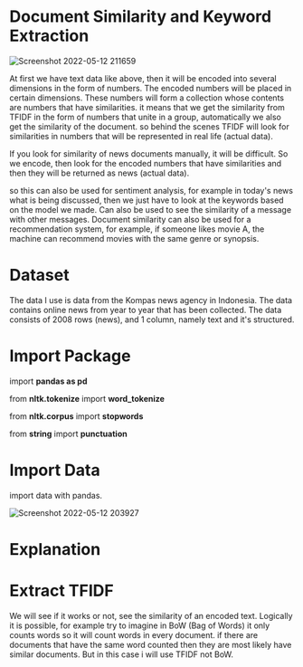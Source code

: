 # Document Similarity and Keyword Extraction

![Screenshot 2022-05-12 211659](https://user-images.githubusercontent.com/86812576/168096561-c048a189-2377-4b03-81b8-640fceab02d7.png)


At first we have text data like above, then it will be encoded into several dimensions in the form of numbers. The encoded numbers will be placed in certain dimensions.
These numbers will form a collection whose contents are numbers that have similarities. it means that we get the similarity from TFIDF in the form of numbers that unite in a group, automatically we also get the similarity of the document. so behind the scenes TFIDF will look for similarities in numbers that will be represented in real life (actual data). 

If you look for similarity of news documents manually, it will be difficult. So we encode, then look for the encoded numbers that have similarities and then they will be returned as news (actual data).

so this can also be used for sentiment analysis, for example in today's news what is being discussed, then we just have to look at the keywords based on the model we made. Can also be used to see the similarity of a message with other messages. Document similarity can also be used for a recommendation system, for example, if someone likes movie A, the machine can recommend movies with the same genre or synopsis.


# Dataset

The data I use is data from the Kompas news agency in Indonesia. The data contains online news from year to year that has been collected. The data consists of 2008 rows (news), and 1 column, namely text and it's structured.

# Import Package

import **pandas as pd**

from **nltk.tokenize** import **word_tokenize**

from **nltk.corpus** import **stopwords**

from **string** import **punctuation**

# Import Data

import data with pandas. 

![Screenshot 2022-05-12 203927](https://user-images.githubusercontent.com/86812576/168088413-eb49ccf0-bf25-40eb-848c-43a73bcf4b9d.png)

# Explanation
# Extract TFIDF

We will see if it works or not, see the similarity of an encoded text. Logically it is possible, for example try to imagine in BoW (Bag of Words) it only counts words so it will count words in every document. if there are documents that have the same word counted then they are most likely have similar documents. But in this case i will use TFIDF not BoW.





